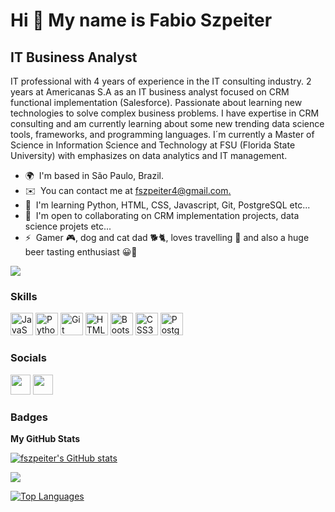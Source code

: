 Hi 👋 My name is Fabio Szpeiter
===============================

IT Business Analyst
-------------------

IT professional with 4 years of experience in the IT consulting industry. 2 years at Americanas S.A as an IT business analyst focused on CRM functional implementation (Salesforce). Passionate about learning new technologies to solve complex business problems. I have expertise in CRM consulting and am currently learning about some new trending data science tools, frameworks, and programming languages. I´m currently a Master of Science in Information Science and Technology at FSU (Florida State University) with emphasizes on data analytics and IT management.

* 🌍  I'm based in São Paulo, Brazil.
* ✉️  You can contact me at [fszpeiter4@gmail.com.](mailto:fszpeiter4@gmail.com.)
* 🧠  I'm learning Python, HTML, CSS, Javascript, Git, PostgreSQL etc...
* 🤝  I'm open to collaborating on CRM implementation projects, data science projets etc...
* ⚡  Gamer 🎮, dog and cat dad 🐕🐈, loves travelling 🛫 and also a huge beer tasting enthusiast 😀🍺

<a href="https://www.github.com/fszpeiter" target="_blank" rel="noreferrer"><img
src="https://img.shields.io/github/followers/fszpeiter?logo=github&style=for-the-badge&color=3382ed&labelColor=27272a" /></a>

### Skills


<p align="left">
<a href="https://developer.mozilla.org/en-US/docs/Web/JavaScript" target="_blank" rel="noreferrer"><img src="https://raw.githubusercontent.com/danielcranney/readme-generator/main/public/icons/skills/javascript-colored.svg" width="36" height="36" alt="JavaScript" /></a>
<a href="https://www.python.org/" target="_blank" rel="noreferrer"><img src="https://raw.githubusercontent.com/danielcranney/readme-generator/main/public/icons/skills/python-colored.svg" width="36" height="36" alt="Python" /></a>
<a href="https://git-scm.com/" target="_blank" rel="noreferrer"><img src="https://raw.githubusercontent.com/danielcranney/readme-generator/main/public/icons/skills/git-colored.svg" width="36" height="36" alt="Git" /></a>
<a href="https://developer.mozilla.org/en-US/docs/Glossary/HTML5" target="_blank" rel="noreferrer"><img src="https://raw.githubusercontent.com/danielcranney/readme-generator/main/public/icons/skills/html5-colored.svg" width="36" height="36" alt="HTML5" /></a>
<a href="https://getbootstrap.com/" target="_blank" rel="noreferrer"><img src="https://raw.githubusercontent.com/danielcranney/readme-generator/main/public/icons/skills/bootstrap-colored.svg" width="36" height="36" alt="Bootstrap" /></a>
<a href="https://www.w3.org/TR/CSS/#css" target="_blank" rel="noreferrer"><img src="https://raw.githubusercontent.com/danielcranney/readme-generator/main/public/icons/skills/css3-colored.svg" width="36" height="36" alt="CSS3" /></a>
<a href="https://www.postgresql.org/" target="_blank" rel="noreferrer"><img src="https://raw.githubusercontent.com/danielcranney/readme-generator/main/public/icons/skills/postgresql-colored.svg" width="36" height="36" alt="PostgreSQL" /></a>
</p>


### Socials

<p align="left"> <a href="https://www.github.com/fszpeiter" target="_blank" rel="noreferrer"><img src="https://raw.githubusercontent.com/danielcranney/readme-generator/main/public/icons/socials/github.svg" width="32" height="32" /></a> <a href="https://www.linkedin.com/in/fabiobszpeiter" target="_blank" rel="noreferrer"><img src="https://raw.githubusercontent.com/danielcranney/readme-generator/main/public/icons/socials/linkedin.svg" width="32" height="32" /></a></p>

### Badges

<b>My GitHub Stats</b>

<a href="http://www.github.com/fszpeiter"><img src="https://github-readme-stats.vercel.app/api?username=fszpeiter&show_icons=true&hide=&count_private=true&title_color=ef4444&text_color=ffffff&icon_color=3382ed&bg_color=27272a&hide_border=true&show_icons=true" alt="fszpeiter's GitHub stats" /></a>

<a href="http://www.github.com/fszpeiter"><img src="https://github-readme-streak-stats.herokuapp.com/?user=fszpeiter&stroke=ffffff&background=27272a&ring=ef4444&fire=ef4444&currStreakNum=ffffff&currStreakLabel=ef4444&sideNums=ffffff&sideLabels=ffffff&dates=ffffff&hide_border=true" /></a>

<a href="https://github.com/fszpeiter" align="left"><img src="https://github-readme-stats.vercel.app/api/top-langs/?username=fszpeiter&langs_count=10&title_color=ef4444&text_color=ffffff&icon_color=3382ed&bg_color=27272a&hide_border=true&locale=en&custom_title=Top%20%Languages" alt="Top Languages" /></a>
